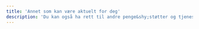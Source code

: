 ```yaml
---
title: 'Annet som kan være aktuelt for deg'
description: 'Du kan også ha rett til andre penge&shy;støtter og tjenester fra NAV.'
---
```


